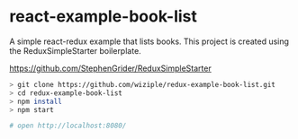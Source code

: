 # react-example-book-list

A simple react-redux example that lists books.
This project is created using the ReduxSimpleStarter boilerplate.

https://github.com/StephenGrider/ReduxSimpleStarter

```bash
> git clone https://github.com/wiziple/redux-example-book-list.git
> cd redux-example-book-list
> npm install
> npm start

# open http://localhost:8080/ 
```


